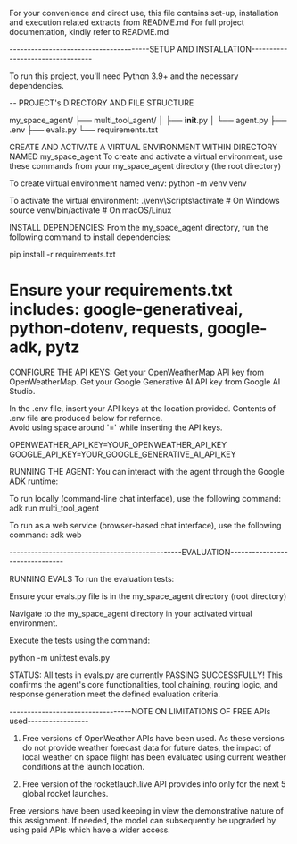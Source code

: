 For your convenience and direct use, this file contains set-up, installation and execution related extracts from README.md
For full project documentation, kindly refer to README.md



---------------------------------------SETUP AND INSTALLATION---------------------------------

To run this project, you'll need Python 3.9+ and the necessary dependencies.


-- PROJECT's DIRECTORY AND FILE STRUCTURE

my_space_agent/
├── multi_tool_agent/
│   ├── __init__.py
│   └── agent.py
├── .env
├── evals.py
└── requirements.txt


CREATE AND ACTIVATE A VIRTUAL ENVIRONMENT WITHIN DIRECTORY NAMED my_space_agent
To create and activate a virtual environment, use these commands from your my_space_agent directory (the root directory)

To create virtual environment named venv: 
python -m venv venv

To activate the virtual environment:
.\venv\Scripts\activate  # On Windows
source venv/bin/activate # On macOS/Linux


INSTALL DEPENDENCIES:
From the my_space_agent directory, run the following command to install dependencies:

pip install -r requirements.txt
# Ensure your requirements.txt includes: google-generativeai, python-dotenv, requests, google-adk, pytz


CONFIGURE THE API KEYS:
Get your OpenWeatherMap API key from OpenWeatherMap.
Get your Google Generative AI API key from Google AI Studio.

In the .env file, insert your API keys at the location provided.
Contents of .env file are produced below for refernce.  
Avoid using space around '=' while inserting the API keys. 

OPENWEATHER_API_KEY=YOUR_OPENWEATHER_API_KEY
GOOGLE_API_KEY=YOUR_GOOGLE_GENERATIVE_AI_API_KEY




RUNNING THE AGENT:
You can interact with the agent through the Google ADK runtime:

To run locally (command-line chat interface), use the following command:
adk run multi_tool_agent

To run as a web service (browser-based chat interface), use the following command:
adk web



------------------------------------------------EVALUATION-------------------------------

RUNNING EVALS
To run the evaluation tests:

Ensure your evals.py file is in the my_space_agent directory (root directory)

Navigate to the my_space_agent directory in your activated virtual environment.

Execute the tests using the command:

python -m unittest evals.py


STATUS: 
All tests in evals.py are currently PASSING SUCCESSFULLY! 
This confirms the agent's core functionalities, tool chaining, routing logic, and response generation meet the defined evaluation criteria.



----------------------------------NOTE ON LIMITATIONS OF FREE APIs used-----------------

1. Free versions of OpenWeather APIs have been used. 
As these versions do not provide weather forecast data for future dates, the impact of local weather on space flight has been evaluated using current weather conditions at the launch location. 

2. Free version of the rocketlauch.live API provides info only for the next 5 global rocket launches. 


Free versions have been used keeping in view the demonstrative nature of this assignment. 
If needed, the model can subsequently be upgraded by using paid APIs which have a wider access.